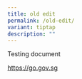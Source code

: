 ```yaml
---
title: old edit
permalink: /old-edit/
variant: tiptap
description: ""
---
```

<p>Testing document&nbsp;</p>
<p><a href="https://go.gov.sg" rel="noopener noreferrer nofollow" target="_blank"><u>https://go.gov.sg</u></a>
</p>